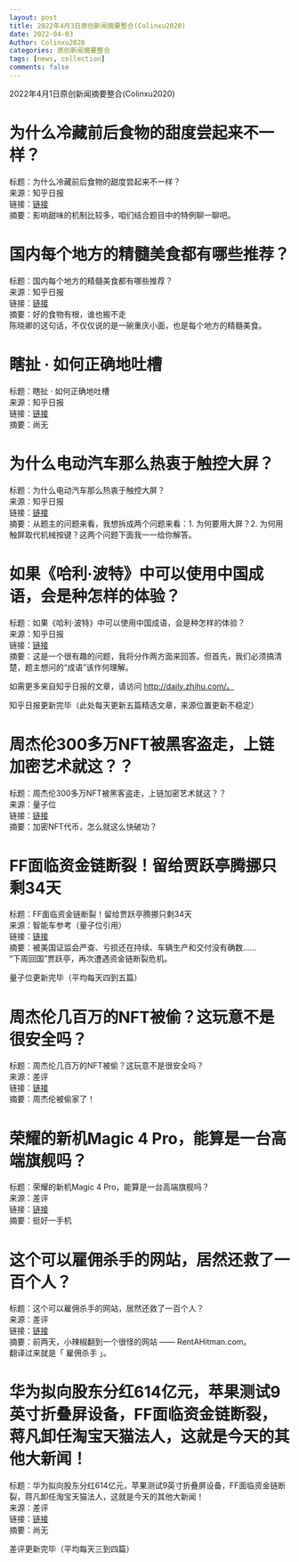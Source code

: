 ```yaml
---
layout: post
title: 2022年4月3日原创新闻摘要整合(Colinxu2020)
date: 2022-04-03
Author: Colinxu2020
categories: 原创新闻摘要整合
tags: [news, collection]
comments: false
--- 
```


2022年4月1日原创新闻摘要整合(Colinxu2020)
<!-- more -->

# 为什么冷藏前后食物的甜度尝起来不一样？
标题：为什么冷藏前后食物的甜度尝起来不一样？<br>
来源：知乎日报<br>
链接：[链接](http://daily.zhihu.com/story/9747015)<br>
摘要：影响甜味的机制比较多，咱们结合题目中的特例聊一聊吧。
 
# 国内每个地方的精髓美食都有哪些推荐？
标题：国内每个地方的精髓美食都有哪些推荐？<br>
来源：知乎日报<br>
链接：[链接](http://daily.zhihu.com/story/9747117)<br>
摘要：好的食物有根，谁也搬不走<br>
陈晓卿的这句话，不仅仅说的是一碗重庆小面，也是每个地方的精髓美食。
 
# 瞎扯 · 如何正确地吐槽
标题：瞎扯 · 如何正确地吐槽<br>
来源：知乎日报<br>
链接：[链接](http://daily.zhihu.com/story/9747102)<br>
摘要：尚无

# 为什么电动汽车那么热衷于触控大屏？
标题：为什么电动汽车那么热衷于触控大屏？<br>
来源：知乎日报<br>
链接：[链接](http://daily.zhihu.com/story/9747005)<br>
摘要：从题主的问题来看，我想拆成两个问题来看：1. 为何要用大屏？2. 为何用触屏取代机械按键？这两个问题下面我一一给你解答。

# 如果《哈利·波特》中可以使用中国成语，会是种怎样的体验？
标题：如果《哈利·波特》中可以使用中国成语，会是种怎样的体验？<br>
来源：知乎日报<br>
链接：[链接](http://daily.zhihu.com/story/9747120)<br>
摘要：这是一个很有趣的问题，我将分作两方面来回答。但首先，我们必须搞清楚，题主想问的“成语”该作何理解。
 
 如需更多来自知乎日报的文章，请访问 http://daily.zhihu.com/。
 
知乎日报更新完毕（此处每天更新五篇精选文章，来源位置更新不稳定）
 
# 周杰伦300多万NFT被黑客盗走，上链加密艺术就这？？
标题：周杰伦300多万NFT被黑客盗走，上链加密艺术就这？？<br>
来源：量子位<br>
链接：[链接](http://mp.weixin.qq.com/s?__biz=MzIzNjc1NzUzMw==&mid=2247617541&idx=1&sn=d11e43e79230732f967a8d542820fa39&chksm=e8d1bb77dfa6326110af32fbf6dc68aa24235089f9c1417805f1f04de4ea01d0b607e210457e#rd)<br>
摘要：加密NFT代币，怎么就这么快破功？<br>
 
# FF面临资金链断裂！留给贾跃亭腾挪只剩34天
标题：FF面临资金链断裂！留给贾跃亭腾挪只剩34天<br>
来源：智能车参考（量子位引用）<br>
链接：[链接](http://mp.weixin.qq.com/s?__biz=MzkzOTE3Nzc5MA==&mid=2247492601&idx=1&sn=76c205726bf6cc20e21e639854cf1edb&chksm=c2f641a8f581c8bed68efc6cb1e566f5cbe93de14ec6a32ce4dfec92ae89efa7529238dbfafe#rd)<br>
摘要：被美国证监会严查、亏损还在持续、车辆生产和交付没有确数……<br>
“下周回国”贾跃亭，再次遭遇资金链断裂危机。

量子位更新完毕（平均每天四到五篇）

#  周杰伦几百万的NFT被偷？这玩意不是很安全吗？
标题：周杰伦几百万的NFT被偷？这玩意不是很安全吗？<br>
来源：差评<br>
链接：[链接](http://mp.weixin.qq.com/s?__biz=MzA5NDc1NzQ4MA==&mid=2654005748&idx=1&sn=25acb86c4706aa83db760b487b64dcd8&chksm=8b8dfef3bcfa77e560bbc8b63b5daa6818a3a554777176d505c6fa4c3e8e10c2fc483240c3c7#rd)<br>
摘要：周杰伦被偷家了！
 
# 荣耀的新机Magic 4 Pro，能算是一台高端旗舰吗？
标题：荣耀的新机Magic 4 Pro，能算是一台高端旗舰吗？<br>
来源：差评<br>
链接：[链接](http://mp.weixin.qq.com/s?__biz=MzA5NDc1NzQ4MA==&mid=2654005748&idx=2&sn=19eb693942380785935dd67b657a19bf&chksm=8b8dfef3bcfa77e52c119b471e94c69cc0c20dd203225bac4a72beff63563075cac488a69c47#rd)<br>
摘要：挺好一手机
 
# 这个可以雇佣杀手的网站，居然还救了一百个人？
标题：这个可以雇佣杀手的网站，居然还救了一百个人？<br>
来源：差评<br>
链接：[链接](http://mp.weixin.qq.com/s?__biz=MzA5NDc1NzQ4MA==&mid=2654005748&idx=3&sn=e9c9dda7026faf6b380f5779d0b75397&chksm=8b8dfef3bcfa77e5403b553edca914c6a12912ed5b2e45bbdd8d7cf76b87335c906970379e02#rd)<br>
摘要：前两天，小辣椒翻到一个很怪的网站 —— RentAHitman.com。<br>
翻译过来就是「 雇佣杀手 」。
 
# 华为拟向股东分红614亿元，苹果测试9英寸折叠屏设备，FF面临资金链断裂，蒋凡卸任淘宝天猫法人，这就是今天的其他大新闻！
标题：华为拟向股东分红614亿元，苹果测试9英寸折叠屏设备，FF面临资金链断裂，蒋凡卸任淘宝天猫法人，这就是今天的其他大新闻！<br>
来源：差评<br>
链接：[链接](http://mp.weixin.qq.com/s?__biz=MzA5NDc1NzQ4MA==&mid=2654005748&idx=6&sn=f7ca1d7d8b6d2067fbf807d5b263902a&chksm=8b8dfef3bcfa77e56f271a8347673d6122776a334ad9e528730fac1bb63e5a487da791a4c87f#rd)<br>
摘要：尚无
 
差评更新完毕（平均每天三到四篇）
